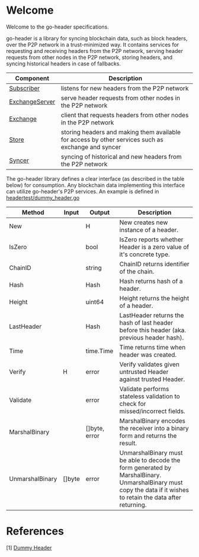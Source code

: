 # Welcome

Welcome to the go-header specifications.

go-header is a library for syncing blockchain data, such as block headers, over the P2P network in a trust-minimized way. It contains services for requesting and receiving headers from the P2P network, serving header requests from other nodes in the P2P network, storing headers, and syncing historical headers in case of fallbacks.

|Component|Description|
|---|---|
|[Subscriber](specs/p2p.md#subscriber)|listens for new headers from the P2P network|
|[ExchangeServer](specs/p2p.md#exchange-server)|serve header requests from other nodes in the P2P network|
|[Exchange](specs/p2p.md#exchange-client)|client that requests headers from other nodes in the P2P network|
|[Store](specs/store.md)|storing headers and making them available for access by other services such as exchange and syncer|
|[Syncer](specs/sync.md)|syncing of historical and new headers from the P2P network|

The go-header library defines a clear interface (as described in the table below) for consumption. Any blockchain data implementing this interface can utilize go-header's P2P services. An example is defined in [headertest/dummy_header.go][dummy header]

|Method|Input|Output|Description|
|--|--|--|--|
| New | | H | New creates new instance of a header. |
| IsZero | | bool | IsZero reports whether Header is a zero value of it's concrete type. |
| ChainID | | string | ChainID returns identifier of the chain. |
| Hash | | Hash | Hash returns hash of a header. |
| Height | | uint64 | Height returns the height of a header. |
| LastHeader | | Hash | LastHeader returns the hash of last header before this header (aka. previous header hash). |
| Time | | time.Time | Time returns time when header was created. |
| Verify | H | error | Verify validates given untrusted Header against trusted Header. |
| Validate | | error | Validate performs stateless validation to check for missed/incorrect fields. |
| MarshalBinary | | []byte, error| MarshalBinary encodes the receiver into a binary form and returns the result. |
| UnmarshalBinary | []byte | error | UnmarshalBinary must be able to decode the form generated by MarshalBinary. UnmarshalBinary must copy the data if it wishes to retain the data after returning.|

# References

[1] [Dummy Header][dummy header]

[dummy header]: https://github.com/celestiaorg/go-header/blob/main/headertest/dummy_header.go
